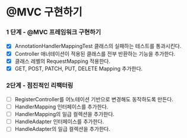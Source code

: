 # @MVC 구현하기

### 1 단계 - @MVC 프레임워크 구현하기

- [x] AnnotationHandlerMappingTest 클래스의 실패하는 테스트를 통과시킨다.
- [x] Controller 애너테이션이 적용된 클래스를 전부 반환하는 기능을 추가한다.
- [x] 클래스 레벨의 RequestMapping 적용한다.
- [x] GET, POST, PATCH, PUT, DELETE Mapping 추가한다.

### 2단계 - 점진적인 리팩터링

- [ ] RegisterController를 어노테이션 기반으로 변경해도 동작하도록 만든다.
- [ ] HandlerMapping 인터페이스를 추가한다.
- [ ] HandlerMapping의 일급 컬렉션을 추가한다.
- [ ] HandleAdapter 인터페이스를 추가한다.
- [ ] HandleAdapter의 일급 컬렉션을 추가한다.

